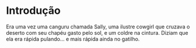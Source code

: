 # Introdução
Era uma vez uma canguru chamada Sally, uma ilustre cowgirl que cruzava o deserto com seu chapéu gasto pelo sol, e um coldre na cintura. Diziam que ela era rápida pulando... e mais rápida ainda no gatilho.